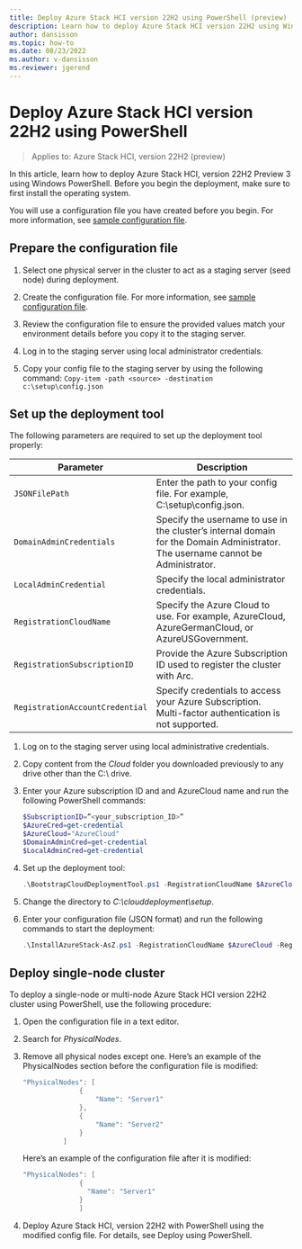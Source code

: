 ```yaml
---
title: Deploy Azure Stack HCI version 22H2 using PowerShell (preview)
description: Learn how to deploy Azure Stack HCI version 22H2 using Windows PowerShell
author: dansisson
ms.topic: how-to
ms.date: 08/23/2022
ms.author: v-dansisson
ms.reviewer: jgerend
---
```


# Deploy Azure Stack HCI version 22H2 using PowerShell

> Applies to: Azure Stack HCI, version 22H2 (preview)

In this article, learn how to deploy Azure Stack HCI, version 22H2 Preview 3 using Windows PowerShell. Before you begin the deployment, make sure to first install the operating system.

You will use a configuration file you have created before you begin. For more information, see [sample configuration file](deployment-tool-configuration-file.md).

## Prepare the configuration file

1. Select one physical server in the cluster to act as a staging server (seed node) during deployment.

1. Create the configuration file. For more information, see [sample configuration file](deployment-tool-configuration-file.md).

1. Review the configuration file to ensure the provided values match your environment details before you copy it to the staging server.

1. Log in to the staging server using local administrator credentials.

1. Copy your config file to the staging server by using the following command:
```Copy-item -path <source> -destination c:\setup\config.json```

## Set up the deployment tool

The following parameters are required to set up the deployment tool properly:

|Parameter|Description|
|----|----|
|`JSONFilePath`|Enter the path to your config file. For example, C:\setup\config.json.|
|`DomainAdminCredentials`|Specify the username to use in the cluster’s internal domain for the Domain Administrator. The username cannot be Administrator.|
|`LocalAdminCredential`|Specify the local administrator credentials.|
|`RegistrationCloudName`|Specify the Azure Cloud to use. For example, AzureCloud, AzureGermanCloud, or AzureUSGovernment.|
|`RegistrationSubscriptionID`|Provide the Azure Subscription ID used to register the cluster with Arc.|
|`RegistrationAccountCredential`|Specify credentials to access your Azure Subscription. Multi-factor authentication is not supported.|

1. Log on to the staging server using local administrative credentials.

1. Copy content from the *Cloud* folder you downloaded previously to any drive other than the C:\ drive.

1. Enter your Azure subscription ID and and AzureCloud name and run the following PowerShell commands:

    ```powershell
    $SubscriptionID=”<your_subscription_ID>”
    $AzureCred=get-credential
    $AzureCloud="AzureCloud"
    $DomainAdminCred=get-credential
    $LocalAdminCred=get-credential
    ```

1. Set up the deployment tool:

    ```powershell
    .\BootstrapCloudDeploymentTool.ps1 -RegistrationCloudName $AzureCloud – RegistrationSubscriptionID $SubscriptionID – RegistrationAccountCredential $AzureCred
    ```

1. Change the directory to *C:\clouddeployment\setup*.

1. Enter your configuration file (JSON format) and run the following commands to start the deployment:

    ```powershell
    .\InstallAzureStack-AsZ.ps1 -RegistrationCloudName $AzureCloud -RegistrationSubscriptionID $SubscriptionID -RegistrationAccountCredential $AzureCred -DomainAdminCredential $DomainAdminCred -LocalAdminCredential $LocalAdminCred -JSONFilePath <path_ to_config_file.json>
    ```

## Deploy single-node cluster

To deploy a single-node or multi-node Azure Stack HCI version 22H2 cluster using PowerShell, use the following procedure:

1. Open the configuration file in a text editor.

1. Search for *PhysicalNodes*.

1. Remove all physical nodes except one. Here’s an example of the PhysicalNodes section before the configuration file is modified:

    ```powershell
    "PhysicalNodes": [
                  {
                      "Name": "Server1"
                  },
                  {
                      "Name": "Server2"
                  }
              ]
    ```

    Here’s an example of the configuration file after it is modified:

    ```powershell
    "PhysicalNodes": [
                  {
                    "Name": "Server1"
                  }               
                  ]
    ```

1. Deploy Azure Stack HCI, version 22H2 with PowerShell using the modified config file. For details, see Deploy using PowerShell.

